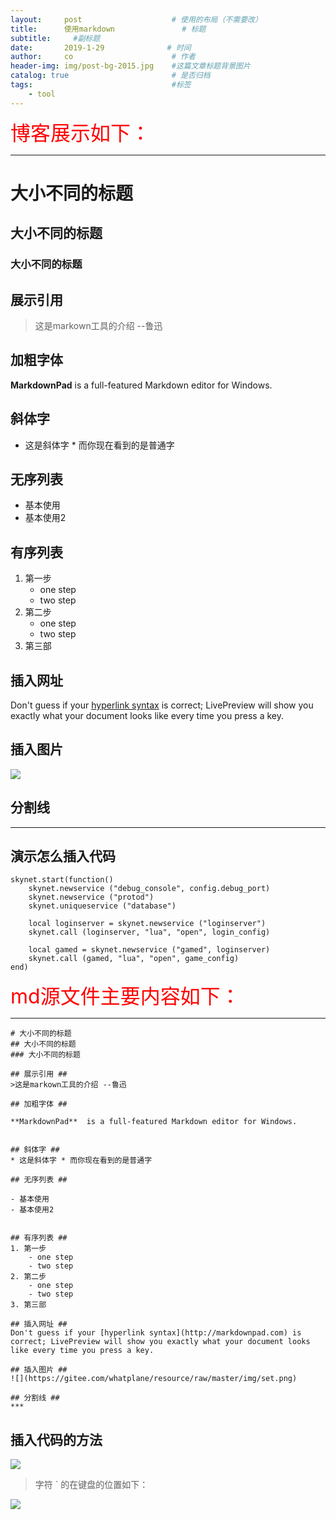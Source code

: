 ```yaml
---
layout:     post                    # 使用的布局（不需要改）
title:      使用markdown               # 标题 
subtitle:     #副标题
date:       2019-1-29              # 时间
author:     co                      # 作者
header-img: img/post-bg-2015.jpg    #这篇文章标题背景图片
catalog: true                       # 是否归档
tags:                               #标签
    - tool
---
```


 <font size =6 color=red> 博客展示如下： </font> 
***

# 大小不同的标题
## 大小不同的标题
### 大小不同的标题

## 展示引用 ##
>这是markown工具的介绍 --鲁迅

## 加粗字体 ##

**MarkdownPad**  is a full-featured Markdown editor for Windows.


## 斜体字 ##
* 这是斜体字 * 而你现在看到的是普通字

## 无序列表 ##

- 基本使用
- 基本使用2


## 有序列表 ##
1. 第一步
	- one step
	- two step
2. 第二步
	- one step
	- two step
3. 第三部

## 插入网址 ##
Don't guess if your [hyperlink syntax](http://markdownpad.com) is correct; LivePreview will show you exactly what your document looks like every time you press a key.

## 插入图片 ##
![](https://gitee.com/whatplane/resource/raw/master/img/set.png) 

## 分割线 ##
***

## 演示怎么插入代码
```
skynet.start(function()
	skynet.newservice ("debug_console", config.debug_port)
	skynet.newservice ("protod")
	skynet.uniqueservice ("database")

	local loginserver = skynet.newservice ("loginserver")
	skynet.call (loginserver, "lua", "open", login_config)	

	local gamed = skynet.newservice ("gamed", loginserver)
	skynet.call (gamed, "lua", "open", game_config)
end)
```


<font size = 6 color=red> md源文件主要内容如下： </font> 
***

```
# 大小不同的标题
## 大小不同的标题
### 大小不同的标题

## 展示引用 ##
>这是markown工具的介绍 --鲁迅

## 加粗字体 ##

**MarkdownPad**  is a full-featured Markdown editor for Windows.


## 斜体字 ##
* 这是斜体字 * 而你现在看到的是普通字

## 无序列表 ##

- 基本使用
- 基本使用2


## 有序列表 ##
1. 第一步
	- one step
	- two step
2. 第二步
	- one step
	- two step
3. 第三部

## 插入网址 ##
Don't guess if your [hyperlink syntax](http://markdownpad.com) is correct; LivePreview will show you exactly what your document looks like every time you press a key.

## 插入图片 ##
![](https://gitee.com/whatplane/resource/raw/master/img/set.png) 

## 分割线 ##
***    
```
## 插入代码的方法
![](https://gitee.com/whatplane/resource/raw/master/img/markdown-1.png)
> 字符 ` 的在键盘的位置如下：

![](https://gitee.com/whatplane/resource/raw/master/img/markdown-2.jpg)
